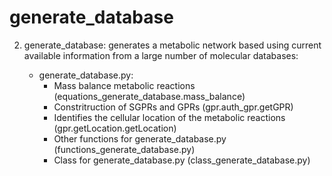 # generate_database

2. generate_database: generates a metabolic network based using current available information from a large number of molecular databases:

	- generate_database.py:
		- Mass balance metabolic reactions (equations_generate_database.mass_balance)
		- Constritruction of SGPRs and GPRs (gpr.auth_gpr.getGPR)
		- Identifies the cellular location of the metabolic reactions (gpr.getLocation.getLocation)
		- Other functions for generate_database.py (functions_generate_database.py)
		- Class for generate_database.py (class_generate_database.py)
